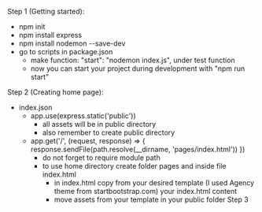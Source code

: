 Step 1 (Getting started): 
- npm init
- npm install express
- npm install nodemon --save-dev
- go to scripts in package.json
	- make function: "start": "nodemon index.js", under test function
	- now you can start your project during development with "npm run start"


Step 2 (Creating home page): 
- index.json
	- app.use(express.static('public'))
		- all assets will be in public directory
		- also remember to create public directory
	- app.get('/', (request, response) => {
			response.sendFile(path.resolve(__dirname, 'pages/index.html'))
		})
		- do not forget to require module path
		- to use home directory create folder pages and inside file index.html
			- in index.html copy from your desired template (I used Agency theme from startbootstrap.com) your index.html content
			- move assets from your template in your public folder
Step 3

